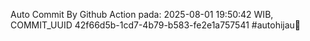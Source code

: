 Auto Commit By Github Action pada: 2025-08-01 19:50:42 WIB, COMMIT_UUID 42f66d5b-1cd7-4b79-b583-fe2e1a757541 #autohijau🗿
